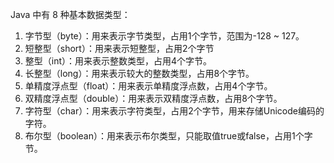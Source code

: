 Java 中有 8 种基本数据类型：
1. 字节型（byte）：用来表示字节类型，占用1个字节，范围为-128 ~ 127。
2. 短整型（short）：用来表示短整型，占用2个字节
3. 整型（int）：用来表示整数类型，占用4个字节。
4. 长整型（long）：用来表示较大的整数类型，占用8个字节。
5. 单精度浮点型（float）：用来表示单精度浮点数，占用4个字节。
6. 双精度浮点型（double）：用来表示双精度浮点数，占用8个字节。
7. 字符型（char）：用来表示字符类型，占用2个字节，用来存储Unicode编码的字符。
8. 布尔型（boolean）：用来表示布尔类型，只能取值true或false，占用1个字节。
